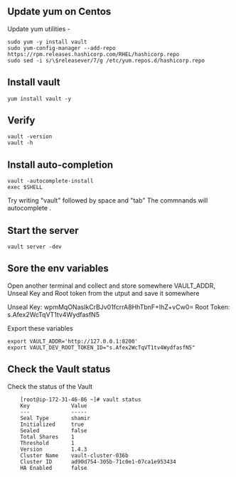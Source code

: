 

## Update yum on Centos
Update yum utilities - 

    sudo yum -y install vault
    sudo yum-config-manager --add-repo https://rpm.releases.hashicorp.com/RHEL/hashicorp.repo
    sudo sed -i s/\$releasever/7/g /etc/yum.repos.d/hashicorp.repo



## Install vault

    yum install vault -y 

## Verify 
  
    vault -version 
    vault -h 
    
## Install auto-completion
  
    vault -autocomplete-install
    exec $SHELL
    
Try writing "vault" followed by space and "tab"
The commnands will autocomplete . 


## Start the server 

    vault server -dev

## Sore the env variables
Open another terminal and collect and store somewhere VAULT_ADDR, Unseal Key and Root token from the utput and save it somewhere 
   
   Unseal Key: wpmMqONasIkCrBJv01fcrrA8HhTbnF+IhZ+vCw0=
    Root Token: s.Afex2WcTqVT1tv4WydfasfN5

Export these variables 

    export VAULT_ADDR='http://127.0.0.1:8200'
    export VAULT_DEV_ROOT_TOKEN_ID="s.Afex2WcTqVT1tv4WydfasfN5"
    
  ## Check the Vault status 
  Check the status of the Vault 
    
        [root@ip-172-31-46-86 ~]# vault status
        Key             Value
        ---             -----
        Seal Type       shamir
        Initialized     true
        Sealed          false
        Total Shares    1
        Threshold       1
        Version         1.4.3
        Cluster Name    vault-cluster-036b
        Cluster ID      ad90d754-305b-71c0e1-07ca1e953434
        HA Enabled      false




  
